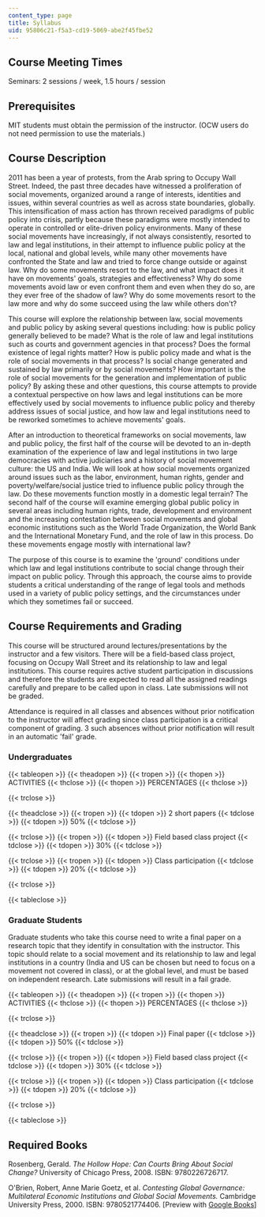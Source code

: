 ```yaml
---
content_type: page
title: Syllabus
uid: 95806c21-f5a3-cd19-5069-abe2f45fbe52
---
```


Course Meeting Times
--------------------

Seminars: 2 sessions / week, 1.5 hours / session

Prerequisites
-------------

MIT students must obtain the permission of the instructor. (OCW users do not need permission to use the materials.)

Course Description
------------------

2011 has been a year of protests, from the Arab spring to Occupy Wall Street. Indeed, the past three decades have witnessed a proliferation of social movements, organized around a range of interests, identities and issues, within several countries as well as across state boundaries, globally. This intensification of mass action has thrown received paradigms of public policy into crisis, partly because these paradigms were mostly intended to operate in controlled or elite-driven policy environments. Many of these social movements have increasingly, if not always consistently, resorted to law and legal institutions, in their attempt to influence public policy at the local, national and global levels, while many other movements have confronted the State and law and tried to force change outside or against law. Why do some movements resort to the law, and what impact does it have on movements' goals, strategies and effectiveness? Why do some movements avoid law or even confront them and even when they do so, are they ever free of the shadow of law? Why do some movements resort to the law more and why do some succeed using the law while others don't?

This course will explore the relationship between law, social movements and public policy by asking several questions including: how is public policy generally believed to be made? What is the role of law and legal institutions such as courts and government agencies in that process? Does the formal existence of legal rights matter? How is public policy made and what is the role of social movements in that process? Is social change generated and sustained by law primarily or by social movements? How important is the role of social movements for the generation and implementation of public policy? By asking these and other questions, this course attempts to provide a contextual perspective on how laws and legal institutions can be more effectively used by social movements to influence public policy and thereby address issues of social justice, and how law and legal institutions need to be reworked sometimes to achieve movements' goals.

After an introduction to theoretical frameworks on social movements, law and public policy, the first half of the course will be devoted to an in-depth examination of the experience of law and legal institutions in two large democracies with active judiciaries and a history of social movement culture: the US and India. We will look at how social movements organized around issues such as the labor, environment, human rights, gender and poverty/welfare/social justice tried to influence public policy through the law. Do these movements function mostly in a domestic legal terrain? The second half of the course will examine emerging global public policy in several areas including human rights, trade, development and environment and the increasing contestation between social movements and global economic institutions such as the World Trade Organization, the World Bank and the International Monetary Fund, and the role of law in this process. Do these movements engage mostly with international law?

The purpose of this course is to examine the 'ground' conditions under which law and legal institutions contribute to social change through their impact on public policy. Through this approach, the course aims to provide students a critical understanding of the range of legal tools and methods used in a variety of public policy settings, and the circumstances under which they sometimes fail or succeed.

Course Requirements and Grading
-------------------------------

This course will be structured around lectures/presentations by the instructor and a few visitors. There will be a field-based class project, focusing on Occupy Wall Street and its relationship to law and legal institutions. This course requires active student participation in discussions and therefore the students are expected to read all the assigned readings carefully and prepare to be called upon in class. Late submissions will not be graded.

Attendance is required in all classes and absences without prior notification to the instructor will affect grading since class participation is a critical component of grading. 3 such absences without prior notification will result in an automatic 'fail' grade.

### Undergraduates

{{< tableopen >}}
{{< theadopen >}}
{{< tropen >}}
{{< thopen >}}
ACTIVITIES
{{< thclose >}}
{{< thopen >}}
PERCENTAGES
{{< thclose >}}

{{< trclose >}}

{{< theadclose >}}
{{< tropen >}}
{{< tdopen >}}
2 short papers
{{< tdclose >}}
{{< tdopen >}}
50%
{{< tdclose >}}

{{< trclose >}}
{{< tropen >}}
{{< tdopen >}}
Field based class project
{{< tdclose >}}
{{< tdopen >}}
30%
{{< tdclose >}}

{{< trclose >}}
{{< tropen >}}
{{< tdopen >}}
Class participation
{{< tdclose >}}
{{< tdopen >}}
20%
{{< tdclose >}}

{{< trclose >}}

{{< tableclose >}}

### Graduate Students

Graduate students who take this course need to write a final paper on a research topic that they identify in consultation with the instructor. This topic should relate to a social movement and its relationship to law and legal institutions in a country (India and US can be chosen but need to focus on a movement not covered in class), or at the global level, and must be based on independent research. Late submissions will result in a fail grade.

{{< tableopen >}}
{{< theadopen >}}
{{< tropen >}}
{{< thopen >}}
ACTIVITIES
{{< thclose >}}
{{< thopen >}}
PERCENTAGES
{{< thclose >}}

{{< trclose >}}

{{< theadclose >}}
{{< tropen >}}
{{< tdopen >}}
Final paper
{{< tdclose >}}
{{< tdopen >}}
50%
{{< tdclose >}}

{{< trclose >}}
{{< tropen >}}
{{< tdopen >}}
Field based class project
{{< tdclose >}}
{{< tdopen >}}
30%
{{< tdclose >}}

{{< trclose >}}
{{< tropen >}}
{{< tdopen >}}
Class participation
{{< tdclose >}}
{{< tdopen >}}
20%
{{< tdclose >}}

{{< trclose >}}

{{< tableclose >}}

Required Books
--------------

Rosenberg, Gerald. _The Hollow Hope: Can Courts Bring About Social Change?_ University of Chicago Press, 2008. ISBN: 9780226726717.

O'Brien, Robert, Anne Marie Goetz, et al. _Contesting Global Governance: Multilateral Economic Institutions and Global Social Movements._ Cambridge University Press, 2000. ISBN: 9780521774406. \[Preview with [Google Books](http://books.google.com/books?id=2VD2PSvEdYsC&printsec=frontcover)\]